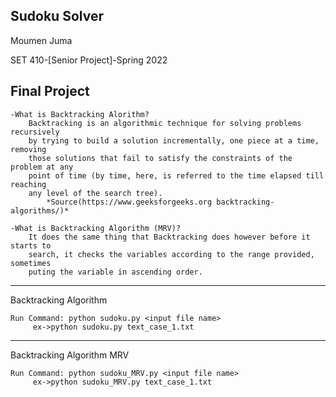 Sudoku Solver 
----------------------------------------------------------------------

Moumen Juma

SET 410-[Senior Project]-Spring 2022 


Final Project
----------------------------------------------------------------------
	-What is Backtracking Alorithm?
		Backtracking is an algorithmic technique for solving problems recursively 
  		by trying to build a solution incrementally, one piece at a time, removing 
		those solutions that fail to satisfy the constraints of the problem at any
  		point of time (by time, here, is referred to the time elapsed till reaching 
		any level of the search tree). 
			*Source(https://www.geeksforgeeks.org backtracking-algorithms/)*

	-What is Backtracking Algorithm (MRV)?
		It does the same thing that Backtracking does however before it starts to 
  		search, it checks the variables according to the range provided, sometimes 
		puting the variable in ascending order. 
----------------------------------------------------------------------
Backtracking Algorithm

	Run Command: python sudoku.py <input file name>
		 ex->python sudoku.py text_case_1.txt
		 
		 
----------------------------------------------------------------------
Backtracking Algorithm MRV

	Run Command: python sudoku_MRV.py <input file name>
		 ex->python sudoku_MRV.py text_case_1.txt
